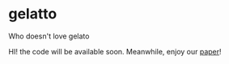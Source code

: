 # gelatto
Who doesn't love gelato

HI! the code will be available soon. Meanwhile, enjoy our [paper](https://arxiv.org/pdf/2111.00231.pdf)!
